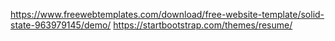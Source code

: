 https://www.freewebtemplates.com/download/free-website-template/solid-state-963979145/demo/
https://startbootstrap.com/themes/resume/